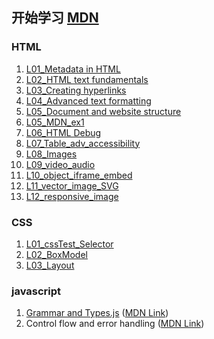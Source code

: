 ## 开始学习 [MDN](https://developer.mozilla.org/en-US/docs/Web/)

### HTML
1. [L01_Metadata in HTML](https://nosugars.github.io/Learn_MDN/basic_HTML/L01_Metadata%20in%20HTML.html)
2. [L02_HTML text fundamentals](https://nosugars.github.io/Learn_MDN/basic_HTML/L02_HTML%20text%20fundamentals.html)
3. [L03_Creating hyperlinks](https://nosugars.github.io/Learn_MDN/basic_HTML/L03_Creating%20hyperlinks.html)
4. [L04_Advanced text formatting](https://nosugars.github.io/Learn_MDN/basic_HTML/L04_Advanced%20text%20formatting.html)
5. [L05_Document and website structure](https://nosugars.github.io/Learn_MDN/basic_HTML/L05_Document%20and%20website%20structure.html)
6. [L05_MDN_ex1](https://nosugars.github.io/Learn_MDN/basic_HTML/L05_MDN_ex1.html)
7. [L06_HTML Debug](https://nosugars.github.io/Learn_MDN/basic_HTML/L06_HTML%20Debug.html)
8. [L07_Table_adv_accessibility](https://nosugars.github.io/Learn_MDN/basic_HTML/L07_Table_adv_accessibility.html)
9. [L08_Images](https://nosugars.github.io/Learn_MDN/basic_HTML/L08_Images.html)
10. [L09_video_audio](https://nosugars.github.io/Learn_MDN/basic_HTML/L09_video_audio.html)
11. [L10_object_iframe_embed](https://nosugars.github.io/Learn_MDN/basic_HTML/L10_object_iframe_embed.html)
12. [L11_vector_image_SVG](https://nosugars.github.io/Learn_MDN/basic_HTML/L11_vector_image_SVG.html)
13. [L12_responsive_image](https://nosugars.github.io/Learn_MDN/basic_HTML/L12_responsive_image.html)

### CSS
1. [L01_cssTest_Selector](https://nosugars.github.io/Learn_MDN/basic_CSS/L01_cssTest_Selector.html)
2. [L02_BoxModel](https://nosugars.github.io/Learn_MDN/basic_CSS/L02_BoxModel.html)
3. [L03_Layout](https://nosugars.github.io/Learn_MDN/basic_CSS/L03_Layout.html)

### javascript
1. [Grammar and Types.js](https://github.com/NoSugars/Learn_MDN/blob/main/basic_js/Grammar_and_Types.js) ([MDN Link](https://developer.mozilla.org/en-US/docs/Web/JavaScript/Guide/Grammar_and_types))
2. Control flow and error handling ([MDN Link](https://developer.mozilla.org/en-US/docs/Web/JavaScript/Guide/Control_flow_and_error_handling))

